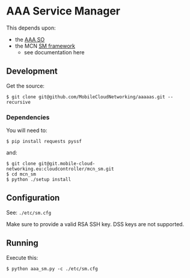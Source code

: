 # AAA Service Manager

This depends upon: 

* the [AAA SO](https://github.com/MobileCloudNetworking/aaaaas/tree/master/bundle)
* the MCN [SM framework](https://git.mobile-cloud-networking.eu/cloudcontroller/mcn_sm/tree/initial_sm_impl)
  * see documentation here

## Development

Get the source:

    $ git clone git@github.com/MobileCloudNetworking/aaaaas.git --recursive

### Dependencies
You will need to:

    $ pip install requests pyssf 

and:

    $ git clone git@git.mobile-cloud-networking.eu:cloudcontroller/mcn_sm.git
    $ cd mcn_sm
    $ python ./setup install

## Configuration
See: `./etc/sm.cfg`

Make sure to provide a valid RSA SSH key. DSS keys are not supported.

## Running
Execute this:

    $ python aaa_sm.py -c ./etc/sm.cfg
